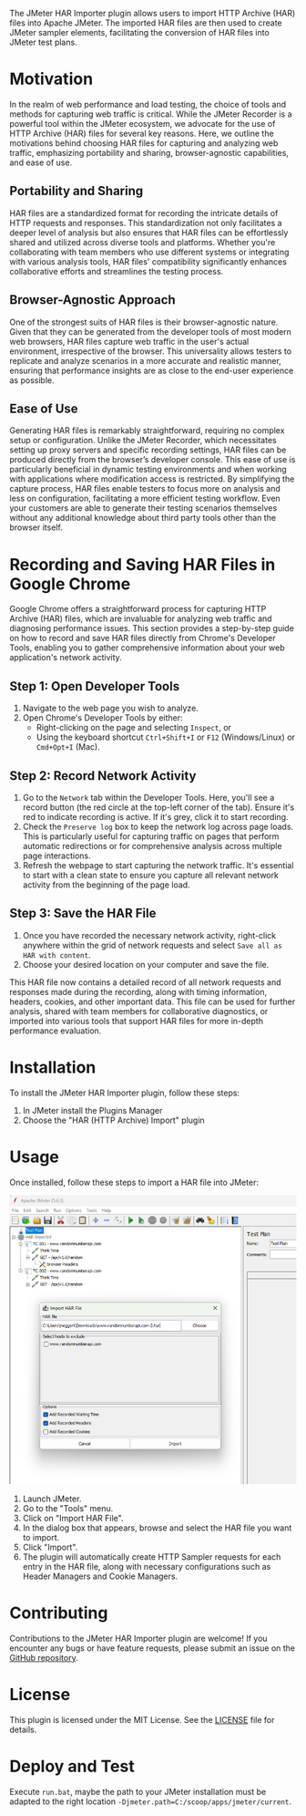 The JMeter HAR Importer plugin allows users to import HTTP Archive (HAR) files into Apache JMeter. The imported HAR
files are then used to create JMeter sampler elements, facilitating the conversion of HAR files into JMeter test plans.

# Motivation

In the realm of web performance and load testing, the choice of tools and methods for capturing web traffic is critical.
While the JMeter Recorder is a powerful tool within the JMeter ecosystem, we advocate for the use of HTTP Archive (HAR)
files for several key reasons. Here, we outline the motivations behind choosing HAR files for capturing and analyzing
web traffic, emphasizing portability and sharing, browser-agnostic capabilities, and ease of use.

## Portability and Sharing

HAR files are a standardized format for recording the intricate details of HTTP requests and responses. This
standardization not only facilitates a deeper level of analysis but also ensures that HAR files can be effortlessly
shared and utilized across diverse tools and platforms. Whether you're collaborating with team members who use different
systems or integrating with various analysis tools, HAR files' compatibility significantly enhances collaborative
efforts and streamlines the testing process.

## Browser-Agnostic Approach

One of the strongest suits of HAR files is their browser-agnostic nature. Given that they can be generated from the
developer tools of most modern web browsers, HAR files capture web traffic in the user's actual environment,
irrespective of the browser. This universality allows testers to replicate and analyze scenarios in a more accurate and
realistic manner, ensuring that performance insights are as close to the end-user experience as possible.

## Ease of Use

Generating HAR files is remarkably straightforward, requiring no complex setup or configuration. Unlike the JMeter
Recorder, which necessitates setting up proxy servers and specific recording settings, HAR files can be produced
directly from the browser’s developer console. This ease of use is particularly beneficial in dynamic testing
environments and when working with applications where modification access is restricted. By simplifying the capture
process, HAR files enable testers to focus more on analysis and less on configuration, facilitating a more efficient
testing workflow. Even your customers are able to generate their testing scenarios themselves without any additional
knowledge about third party tools other than the browser itself.

# Recording and Saving HAR Files in Google Chrome

Google Chrome offers a straightforward process for capturing HTTP Archive (HAR) files, which are invaluable for
analyzing web traffic and diagnosing performance issues. This section provides a step-by-step guide on how to record and
save HAR files directly from Chrome's Developer Tools, enabling you to gather comprehensive information about your web
application's network activity.

## Step 1: Open Developer Tools

1. Navigate to the web page you wish to analyze.
2. Open Chrome's Developer Tools by either:
    - Right-clicking on the page and selecting `Inspect`, or
    - Using the keyboard shortcut `Ctrl+Shift+I` or `F12` (Windows/Linux) or `Cmd+Opt+I` (Mac).

## Step 2: Record Network Activity

1. Go to the `Network` tab within the Developer Tools. Here, you'll see a record button (the red circle at the top-left
   corner of the tab). Ensure it's red to indicate recording is active. If it's grey, click it to start recording.
2. Check the `Preserve log` box to keep the network log across page loads. This is particularly useful for capturing
   traffic on pages that perform automatic redirections or for comprehensive analysis across multiple page interactions.
3. Refresh the webpage to start capturing the network traffic. It's essential to start with a clean state to ensure you
   capture all relevant network activity from the beginning of the page load.

## Step 3: Save the HAR File

1. Once you have recorded the necessary network activity, right-click anywhere within the grid of network requests and
   select `Save all as HAR with content`.
2. Choose your desired location on your computer and save the file.

This HAR file now contains a detailed record of all network requests and responses made during the recording, along with
timing information, headers, cookies, and other important data. This file can be used for further analysis, shared with
team members for collaborative diagnostics, or imported into various tools that support HAR files for more in-depth
performance evaluation.

# Installation

To install the JMeter HAR Importer plugin, follow these steps:

1. In JMeter install the Plugins Manager
2. Choose the "HAR (HTTP Archive) Import" plugin

# Usage

Once installed, follow these steps to import a HAR file into JMeter:

![](docs/img/screenshot-usage.png)

1. Launch JMeter.
2. Go to the "Tools" menu.
3. Click on "Import HAR File".
4. In the dialog box that appears, browse and select the HAR file you want to import.
5. Click "Import".
6. The plugin will automatically create HTTP Sampler requests for each entry in the HAR file, along with necessary
   configurations such as Header Managers and Cookie Managers.

# Contributing

Contributions to the JMeter HAR Importer plugin are welcome! If you encounter any bugs or have feature requests, please
submit an issue on the [GitHub repository](https://github.com/Qytera-Gmbh/JMeterHARImporterPlugin/issues).

# License

This plugin is licensed under the MIT License. See the [LICENSE](LICENSE) file for details.

# Deploy and Test

Execute `run.bat`, maybe the path to your JMeter installation must be adapted to the right location
`-Djmeter.path=C:/scoop/apps/jmeter/current`.

